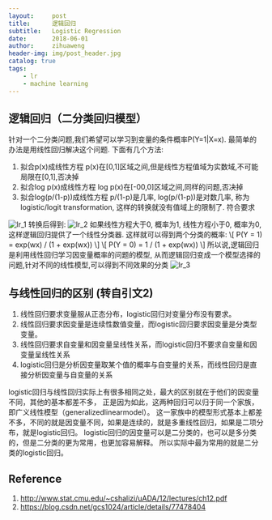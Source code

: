 ```yaml
---
layout:     post
title:      逻辑回归
subtitle:   Logistic Regression
date:       2018-06-01
author:     zihuaweng
header-img: img/post_header.jpg
catalog: true
tags:
    - lr
    - machine learning
---
```


## 逻辑回归（二分类回归模型）

针对一个二分类问题,我们希望可以学习到变量的条件概率P(Y=1|X=x). 最简单的办法是用线性回归解决这个问题. 下面有几个方法:
1. 拟合p(x)成线性方程
    p(x)在[0,1]区域之间,但是线性方程值域为实数域,不可能局限在[0,1],否决掉
2. 拟合log p(x)成线性方程
    log p(x)在[-00,0]区域之间,同样的问题,否决掉
3. 拟合log(p/(1-p))成线性方程
    p/(1-p)是几率, log(p/(1-p))是对数几率, 称为logistic/logit transformation, 这样的转换就没有值域上的限制了. 符合要求

![lr_1](http://zihuaweng.github.io/post_images/lr/lr_1.png)
转换后得到:
![lr_2](http://zihuaweng.github.io/post_images/lr/lr_2.png)
如果线性方程大于0, 概率为1, 线性方程小于0, 概率为0, 这样逻辑回归提供了一个线性分类器. 这样就可以得到两个分类的概率:
\\[ P(Y = 1) = exp(wx) / (1 + exp(wx)) \\]
\\[ P(Y = 0) = 1 / (1 + exp(wx)) \\]
所以说,逻辑回归是利用线性回归学习因变量概率的问题的模型, 从而逻辑回归变成一个模型选择的问题,针对不同的线性模型,可以得到不同效果的分类
![lr_3](http://zihuaweng.github.io/post_images/lr/lr_3.png)


## 与线性回归的区别 (转自引文2)

1. 线性回归要求变量服从正态分布，logistic回归对变量分布没有要求。
2. 线性回归要求因变量是连续性数值变量，而logistic回归要求因变量是分类型变量。
3. 线性回归要求自变量和因变量呈线性关系，而logistic回归不要求自变量和因变量呈线性关系
4. logistic回归是分析因变量取某个值的概率与自变量的关系，而线性回归是直接分析因变量与自变量的关系

logistic回归与线性回归实际上有很多相同之处，最大的区别就在于他们的因变量不同，其他的基本都差不多，
正是因为如此，这两种回归可以归于同一个家族，即广义线性模型（generalizedlinearmodel）。
这一家族中的模型形式基本上都差不多，不同的就是因变量不同，如果是连续的，就是多重线性回归，如果是二项分布，就是logistic回归。
logistic回归的因变量可以是二分类的，也可以是多分类的，但是二分类的更为常用，也更加容易解释。
所以实际中最为常用的就是二分类的logistic回归。

## Reference
1. http://www.stat.cmu.edu/~cshalizi/uADA/12/lectures/ch12.pdf
1. https://blog.csdn.net/gcs1024/article/details/77478404

